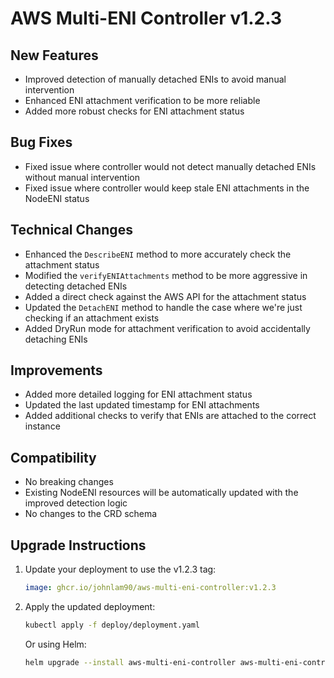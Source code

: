 # AWS Multi-ENI Controller v1.2.3

## New Features
- Improved detection of manually detached ENIs to avoid manual intervention
- Enhanced ENI attachment verification to be more reliable
- Added more robust checks for ENI attachment status

## Bug Fixes
- Fixed issue where controller would not detect manually detached ENIs without manual intervention
- Fixed issue where controller would keep stale ENI attachments in the NodeENI status

## Technical Changes
- Enhanced the `DescribeENI` method to more accurately check the attachment status
- Modified the `verifyENIAttachments` method to be more aggressive in detecting detached ENIs
- Added a direct check against the AWS API for the attachment status
- Updated the `DetachENI` method to handle the case where we're just checking if an attachment exists
- Added DryRun mode for attachment verification to avoid accidentally detaching ENIs

## Improvements
- Added more detailed logging for ENI attachment status
- Updated the last updated timestamp for ENI attachments
- Added additional checks to verify that ENIs are attached to the correct instance

## Compatibility
- No breaking changes
- Existing NodeENI resources will be automatically updated with the improved detection logic
- No changes to the CRD schema

## Upgrade Instructions
1. Update your deployment to use the v1.2.3 tag:
   ```yaml
   image: ghcr.io/johnlam90/aws-multi-eni-controller:v1.2.3
   ```
2. Apply the updated deployment:
   ```bash
   kubectl apply -f deploy/deployment.yaml
   ```
   
   Or using Helm:
   ```bash
   helm upgrade --install aws-multi-eni-controller aws-multi-eni-controller/aws-multi-eni-controller
   ```
